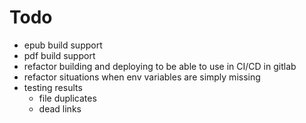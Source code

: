 # Todo

* epub build support
* pdf build support
* refactor building and deploying to be able to use in CI/CD in gitlab
* refactor situations when env variables are simply missing
* testing results
    * file duplicates
    * dead links
